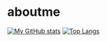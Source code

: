 # aboutme

[![My GitHub stats](https://github-readme-stats.vercel.app/api?username=AllaYefremova&show_icons=true&theme=dark&hide=issues,stars)](https://github.com/AllaYefremova) 
[![Top Langs](https://github-readme-stats.vercel.app/api/top-langs/?username=AllaYefremova&show_icons=true&theme=dark&layout=compact)](https://github.com/AllaYefremova)
